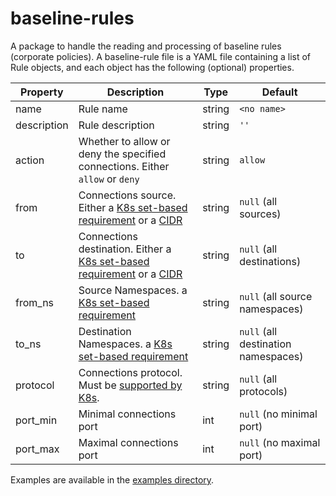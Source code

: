 # baseline-rules
A package to handle the reading and processing of baseline rules (corporate policies).
A baseline-rule file is a YAML file containing a list of Rule objects, and each object has the following (optional) properties.

|Property   |Description     |Type  |Default|
|-----------|----------------|------|-------|
|name       |Rule name       |string|`<no name>`|
|description|Rule description|string|`''`|
|action     |Whether to allow or deny the specified connections. Either `allow` or `deny`|string|`allow`|
|from       |Connections source. Either a [K8s set-based requirement](https://kubernetes.io/docs/concepts/overview/working-with-objects/labels/#set-based-requirement) or a [CIDR](https://kubernetes.io/docs/reference/generated/kubernetes-api/v1.21/#ipblock-v1-networking-k8s-io)|string|`null` (all sources)|
|to         |Connections destination. Either a [K8s set-based requirement](https://kubernetes.io/docs/concepts/overview/working-with-objects/labels/#set-based-requirement) or a [CIDR](https://kubernetes.io/docs/reference/generated/kubernetes-api/v1.21/#ipblock-v1-networking-k8s-io)|string|`null` (all destinations)|
|from_ns    |Source Namespaces. a [K8s set-based requirement](https://kubernetes.io/docs/concepts/overview/working-with-objects/labels/#set-based-requirement)|string|`null` (all source namespaces)|
|to_ns    |Destination Namespaces. a [K8s set-based requirement](https://kubernetes.io/docs/concepts/overview/working-with-objects/labels/#set-based-requirement)|string|`null` (all destination namespaces)|
|protocol   |Connections protocol. Must be [supported by K8s](https://kubernetes.io/docs/reference/generated/kubernetes-api/v1.21/#networkpolicyport-v1-networking-k8s-io).|string|`null` (all protocols)|
|port_min   |Minimal connections port|int|`null` (no minimal port)|
|port_max   |Maximal connections port|int|`null` (no maximal port)|

Examples are available in the [examples directory](https://github.com/np-guard/baseline-rules/tree/master/examples).
